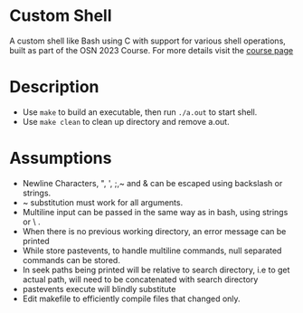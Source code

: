 # Custom Shell
A custom shell like Bash using C with support for various shell operations, built as part of the OSN 2023 Course. For more details visit the [course page](https://karthikv1392.github.io/cs3301_osn/mini-projects/mp1)

# Description

- Use `make` to build an executable, then run `./a.out` to start shell.
- Use `make clean` to clean up directory and remove a.out.

# Assumptions

- Newline Characters, ", ', ;,~ and & can be escaped using backslash or strings.
- ~ substitution must work for all arguments.
- Multiline input can be passed in the same way as in bash, using strings or \ .
- When there is no previous working directory, an error message can be printed
- While store pastevents, to handle multiline commands, null separated commands can be stored.
- In seek paths being printed will be relative to search directory, i.e to get actual path, will need to be concatenated
  with search directory
- pastevents execute will blindly substitute
- Edit makefile to efficiently compile files that changed only. 
